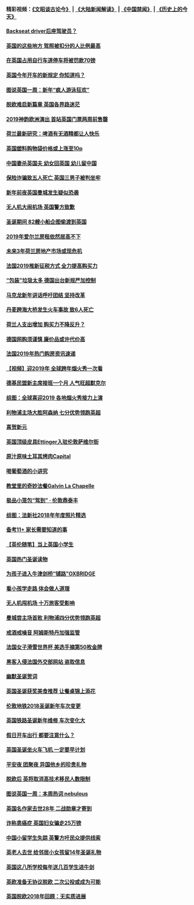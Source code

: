 #### 精彩视频：[《文昭谈古论今》](https://github.com/gfw-breaker/wenzhao/blob/master/README.md?t=01050331) | [《大陆新闻解读》](https://github.com/gfw-breaker/ntdtv-comedy/blob/master/README.md?t=01050331) | [《中国禁闻》](https://github.com/gfw-breaker/ntdtv-news/blob/master/README.md?t=01050331) | [《历史上的今天》](https://github.com/gfw-breaker/today-in-history/blob/master/README.md?t=01050331) 

#### [Backseat driver后座驾驶员？](../pages/nsc974/n10954192.md?t=01050331) 

#### [英国的这些地方 驾照被扣分的人比例最高](../pages/nsc974/n10954152.md?t=01050331) 

#### [在英国占用自行车道停车将被罚款70镑](../pages/nsc974/n10954142.md?t=01050331) 

#### [英国今年开车的新规定 你知道吗？](../pages/nsc974/n10953267.md?t=01050331) 

#### [图说英国一周：新年“疯人游泳狂欢”](../pages/nsc974/n10953234.md?t=01050331) 

#### [脱欧难启新篇章 英国各界路迷茫](../pages/nsc974/n10951727.md?t=01050331) 

#### [2019神韵欧洲演出 首站英国门票两周前售罄](../pages/nsc974/n10951678.md?t=01050331) 

#### [荷兰最新研究：啤酒有无酒精都让人快乐](../pages/nsc974/n10950834.md?t=01050331) 

#### [英国塑料购物袋价格或上涨至10p](../pages/nsc974/n10951770.md?t=01050331) 

#### [中国妻杀英国夫 幼女回英国 幼儿留中国](../pages/nsc974/n10951754.md?t=01050331) 

#### [保险诈骗致五人死亡 英国三男子被判坐牢](../pages/nsc974/n10951747.md?t=01050331) 

#### [新年前夜英国曼城发生疑似恐袭](../pages/nsc974/n10951741.md?t=01050331) 

#### [无人机大闹机场 英国警方致歉](../pages/nsc974/n10951733.md?t=01050331) 

#### [圣诞期间 82艘小船企图偷渡到英国](../pages/nsc974/n10951711.md?t=01050331) 

#### [2019年爱尔兰房租依然居高不下](../pages/nsc974/n10950906.md?t=01050331) 

#### [未来3年荷兰房地产市场或现危机](../pages/nsc974/n10950888.md?t=01050331) 

#### [法国2019推新征税方式 全力提高购买力](../pages/nsc974/n10946987.md?t=01050331) 

#### [“包装”垃圾太多 德国出台新规严加控制](../pages/nsc974/n10948358.md?t=01050331) 

#### [马克龙新年讲话呼吁团结 坚持改革](../pages/nsc974/n10947012.md?t=01050331) 

#### [丹麦跨海大桥发生火车事故 致6人死亡](../pages/nsc974/n10948353.md?t=01050331) 

#### [荷兰人支出增加 购买力不降反升？](../pages/nsc974/n10948390.md?t=01050331) 

#### [德国网购须谨慎 廉价品或许代价高](../pages/nsc974/n10948233.md?t=01050331) 

#### [法国2019年热门购房资讯速递](../pages/nsc974/n10947033.md?t=01050331) 

#### [【视频】迎2019年 全球跨年烟火秀一次看](../pages/nsc974/n10946627.md?t=01050331) 

#### [德基民盟新主席接班一个月 人气旺超默克尔](../pages/nsc974/n10946634.md?t=01050331) 

#### [组图：全球喜迎2019 各地烟火秀接力上演](../pages/nsc974/n10945584.md?t=01050331) 

#### [利物浦主场大胜阿森纳 七分优势领跑英超](../pages/nsc974/n10945421.md?t=01050331) 

#### [喜贺新元](../pages/nsc974/n10936605.md?t=01050331) 

#### [英国顶级皮具Ettinger入驻伦敦萨维尔街](../pages/nsc974/n10936595.md?t=01050331) 

#### [原汁原味土耳其烤肉Capital](../pages/nsc974/n10936573.md?t=01050331) 

#### [喝葡萄酒的小讲究](../pages/nsc974/n10936535.md?t=01050331) 

#### [教堂里的奇妙法餐Galvin La Chapelle](../pages/nsc974/n10935913.md?t=01050331) 

#### [极品小笼包“驾到” · 伦敦鼎泰丰](../pages/nsc974/n10935791.md?t=01050331) 

#### [组图：法新社2018年年度照片精选](../pages/nsc974/n10935213.md?t=01050331) 

#### [备考11+ 家长需要知道的事](../pages/nsc974/n10934312.md?t=01050331) 

#### [【英伦随笔】当上英国小学生](../pages/nsc974/n10934305.md?t=01050331) 

#### [英国热门圣诞读物](../pages/nsc974/n10934285.md?t=01050331) 

#### [为孩子进入牛津剑桥“铺路”OXBRIDGE](../pages/nsc974/n10934233.md?t=01050331) 

#### [看小孩学走路 体会做人道理](../pages/nsc974/n10934169.md?t=01050331) 

#### [无人机闯机场  十万旅客受影响](../pages/nsc974/n10934028.md?t=01050331) 

#### [曼城尝主场首败 利物浦四分优势领跑英超](../pages/nsc974/n10932818.md?t=01050331) 

#### [戒酒戒噪音 阿姆斯特丹加强监管](../pages/nsc974/n10928070.md?t=01050331) 

#### [法国女子滑雪世界杯 美选手摘第50枚金牌](../pages/nsc974/n10927351.md?t=01050331) 

#### [黑客入侵法国外交部网站 盗取信息](../pages/nsc974/n10927269.md?t=01050331) 

#### [幽默圣诞贺词](../pages/nsc974/n10926672.md?t=01050331) 

#### [英国圣诞获奖美食推荐 让餐桌锦上添花](../pages/nsc974/n10926641.md?t=01050331) 

#### [伦敦地铁2018圣诞新年车次变更](../pages/nsc974/n10926629.md?t=01050331) 

#### [英国铁路圣诞新年维修 车次变化大](../pages/nsc974/n10926618.md?t=01050331) 

#### [假日开车出行 都要注意什么？](../pages/nsc974/n10926610.md?t=01050331) 

#### [英国圣诞坐火车飞机 一定要早计划](../pages/nsc974/n10926599.md?t=01050331) 

#### [平安夜 团聚夜 异国他乡的珍贵礼物](../pages/nsc974/n10925634.md?t=01050331) 

#### [脱欧后 英将取消高技术移民人数限制](../pages/nsc974/n10924981.md?t=01050331) 

#### [图说英国一周：本周热词 nebulous](../pages/nsc974/n10925020.md?t=01050331) 

#### [英国名作家去世28年 二战勋章才寄到](../pages/nsc974/n10925014.md?t=01050331) 

#### [诈称患癌症 英国妇女骗走25万镑](../pages/nsc974/n10925008.md?t=01050331) 

#### [中国小留学生失踪  英警方吁民众提供线索](../pages/nsc974/n10925001.md?t=01050331) 

#### [英老人去世 给邻居小女孩留14年圣诞礼物](../pages/nsc974/n10924997.md?t=01050331) 

#### [英国这八所学校每年送几百学生进牛剑](../pages/nsc974/n10924990.md?t=01050331) 

#### [英欧准备无协议脱欧 二次公投或成为可能](../pages/nsc974/n10923373.md?t=01050331) 

#### [英国脱欧2018年回顾：无实质进展](../pages/nsc974/n10923355.md?t=01050331) 

